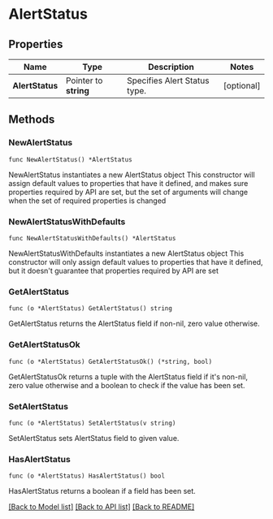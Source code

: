 # AlertStatus

## Properties

Name | Type | Description | Notes
------------ | ------------- | ------------- | -------------
**AlertStatus** | Pointer to **string** | Specifies Alert Status type. | [optional] 

## Methods

### NewAlertStatus

`func NewAlertStatus() *AlertStatus`

NewAlertStatus instantiates a new AlertStatus object
This constructor will assign default values to properties that have it defined,
and makes sure properties required by API are set, but the set of arguments
will change when the set of required properties is changed

### NewAlertStatusWithDefaults

`func NewAlertStatusWithDefaults() *AlertStatus`

NewAlertStatusWithDefaults instantiates a new AlertStatus object
This constructor will only assign default values to properties that have it defined,
but it doesn't guarantee that properties required by API are set

### GetAlertStatus

`func (o *AlertStatus) GetAlertStatus() string`

GetAlertStatus returns the AlertStatus field if non-nil, zero value otherwise.

### GetAlertStatusOk

`func (o *AlertStatus) GetAlertStatusOk() (*string, bool)`

GetAlertStatusOk returns a tuple with the AlertStatus field if it's non-nil, zero value otherwise
and a boolean to check if the value has been set.

### SetAlertStatus

`func (o *AlertStatus) SetAlertStatus(v string)`

SetAlertStatus sets AlertStatus field to given value.

### HasAlertStatus

`func (o *AlertStatus) HasAlertStatus() bool`

HasAlertStatus returns a boolean if a field has been set.


[[Back to Model list]](../README.md#documentation-for-models) [[Back to API list]](../README.md#documentation-for-api-endpoints) [[Back to README]](../README.md)


